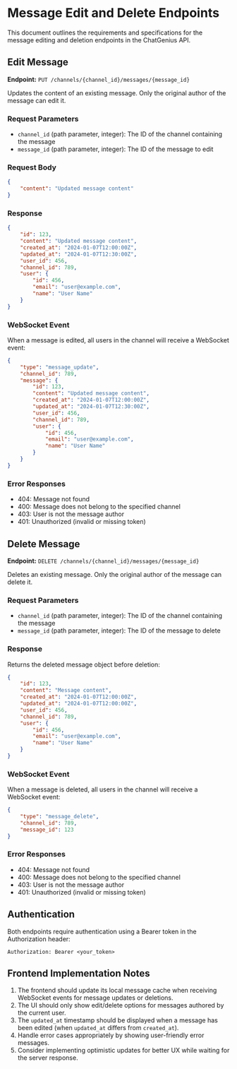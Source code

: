 # Message Edit and Delete Endpoints

This document outlines the requirements and specifications for the message editing and deletion endpoints in the ChatGenius API.

## Edit Message

**Endpoint:** `PUT /channels/{channel_id}/messages/{message_id}`

Updates the content of an existing message. Only the original author of the message can edit it.

### Request Parameters
- `channel_id` (path parameter, integer): The ID of the channel containing the message
- `message_id` (path parameter, integer): The ID of the message to edit

### Request Body
```json
{
    "content": "Updated message content"
}
```

### Response
```json
{
    "id": 123,
    "content": "Updated message content",
    "created_at": "2024-01-07T12:00:00Z",
    "updated_at": "2024-01-07T12:30:00Z",
    "user_id": 456,
    "channel_id": 789,
    "user": {
        "id": 456,
        "email": "user@example.com",
        "name": "User Name"
    }
}
```

### WebSocket Event
When a message is edited, all users in the channel will receive a WebSocket event:
```json
{
    "type": "message_update",
    "channel_id": 789,
    "message": {
        "id": 123,
        "content": "Updated message content",
        "created_at": "2024-01-07T12:00:00Z",
        "updated_at": "2024-01-07T12:30:00Z",
        "user_id": 456,
        "channel_id": 789,
        "user": {
            "id": 456,
            "email": "user@example.com",
            "name": "User Name"
        }
    }
}
```

### Error Responses
- 404: Message not found
- 400: Message does not belong to the specified channel
- 403: User is not the message author
- 401: Unauthorized (invalid or missing token)

## Delete Message

**Endpoint:** `DELETE /channels/{channel_id}/messages/{message_id}`

Deletes an existing message. Only the original author of the message can delete it.

### Request Parameters
- `channel_id` (path parameter, integer): The ID of the channel containing the message
- `message_id` (path parameter, integer): The ID of the message to delete

### Response
Returns the deleted message object before deletion:
```json
{
    "id": 123,
    "content": "Message content",
    "created_at": "2024-01-07T12:00:00Z",
    "updated_at": "2024-01-07T12:00:00Z",
    "user_id": 456,
    "channel_id": 789,
    "user": {
        "id": 456,
        "email": "user@example.com",
        "name": "User Name"
    }
}
```

### WebSocket Event
When a message is deleted, all users in the channel will receive a WebSocket event:
```json
{
    "type": "message_delete",
    "channel_id": 789,
    "message_id": 123
}
```

### Error Responses
- 404: Message not found
- 400: Message does not belong to the specified channel
- 403: User is not the message author
- 401: Unauthorized (invalid or missing token)

## Authentication

Both endpoints require authentication using a Bearer token in the Authorization header:
```
Authorization: Bearer <your_token>
```

## Frontend Implementation Notes

1. The frontend should update its local message cache when receiving WebSocket events for message updates or deletions.
2. The UI should only show edit/delete options for messages authored by the current user.
3. The `updated_at` timestamp should be displayed when a message has been edited (when `updated_at` differs from `created_at`).
4. Handle error cases appropriately by showing user-friendly error messages.
5. Consider implementing optimistic updates for better UX while waiting for the server response. 